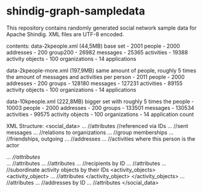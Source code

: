 # shindig-graph-sampledata

This repository contains randomly generated social network sample data for Apache Shindig.
XML files are UTF-8 encoded.

contents:
  data-2kpeople.xml (44,5MB)
    base set
    - 2001 people
    - 2000 addresses
    - 200 group200
    - 26982 messages 
    - 25365 activities
    - 19388 activity objects
    - 100 organizations
    - 14 applications

  data-2kpeople-more.xml (197,9MB)
    same amount of people, roughly 5 times the amount of messages and activities per person
    - 2011 people
    - 2000 addresses
    - 200 groups
    - 128180 messages
    - 127231 activities
    - 89155 activity objects
    - 100 organizations
    - 14 applications

  data-10kpeople.xml (222,8MB)
    bigger set with roughly 5 times the people
    - 10003 people
    - 2000 addresses
    - 200 groups
    - 133501 messages
    - 130534 activities
    - 99575 activity objects
    - 100 organizations
    - 14 application count


XML Structure:
  <social_data>
    <people>
      <person>
        ... //attributes
        <relations> //referenced via IDs
          <sends>
            ... //sent messages
          </sends>
          <affiliations>
            ... //relations to organizations
          </affiliations>
          <memberships>
            ... //group memberships
          </memberships>
          <friendships>
            ... //friendships, outgoing
          </friendships>
          <locations>
            ... //addresses
          </locations>
          <actions>
            ... //activities where this person is the actor
          </actions>
        </relations>
      </person>
    </people>
    <addresses>
      <address>
        ... //attributes
      </address>
    </addresses>
    <groups>
      <group>
        ... //attributes
      </group>
    </groups>
    <messages>
      <message>
        ... //attributes
        <relations>
          <receivers>
            ... //recipients by ID
          </receivers>
        </relations>
      </message>
    </messages>
    <activities>
      <activity>
        ... //attributes
        <relations>
          ... //subordinate activity objects by their IDs
        </relations>
      </activity>
    </activities>
    <activity_objects>
      <activity_object>
        ... //attributes
      </activity_object>
    </activity_objects>
    <organizations>
      <organization>
        ... //attributes
        <relations>
          <locations>
            ... //addresses by ID
          </locations>
        </relations>
      </organization>
    </organizations>
    <applications>
      <application>
        ... //attributes
      </application>
    </applications>
  </social_data>